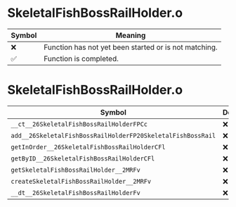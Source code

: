 # SkeletalFishBossRailHolder.o
| Symbol | Meaning 
| ------------- | ------------- 
| :x: | Function has not yet been started or is not matching. 
| :white_check_mark: | Function is completed. 


# SkeletalFishBossRailHolder.o
| Symbol | Decompiled? |
| ------------- | ------------- |
| `__ct__26SkeletalFishBossRailHolderFPCc` | :x: |
| `add__26SkeletalFishBossRailHolderFP20SkeletalFishBossRail` | :x: |
| `getInOrder__26SkeletalFishBossRailHolderCFl` | :x: |
| `getByID__26SkeletalFishBossRailHolderCFl` | :x: |
| `getSkeletalFishBossRailHolder__2MRFv` | :x: |
| `createSkeletalFishBossRailHolder__2MRFv` | :x: |
| `__dt__26SkeletalFishBossRailHolderFv` | :x: |
